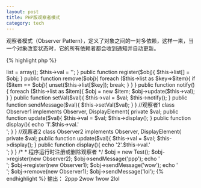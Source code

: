 ```yaml
---
layout: post
title: PHP版观察者模式
category: tech
---
```

观察者模式（Observer Pattern），定义了对象之间的一对多依赖，这样一来，当一个对象改变状态时，它的所有依赖者都会收到通知并自动更新。

{% highlight php %}
<?php
/*
 * 观察者模式
 * 定义了对象之间的一对多依赖，这样一来，
 * 当一个对象改变状态时，
 * 它的所有依赖者都会收到通知并自动更新。
 */

//主题
interface Subject{
	//注册
	public function register($obj);
	//删除
	public function remove($obj);
	//通知
	public function notify();
}

//观察者
interface Observer{
	//更新
	public function update($val);
}

//显示
interface DisplayElement{
	public function display();
}

class Test implements Subject{
	private $list;
	private $val;

	public function __construct(){
		$this->list = array();
		$this->val = '';
	}

	public function register($obj){
		$this->list[] = $obj;
	}

	public function remove($obj){
		foreach ($this->list as $key=>$item){
			if ($item == $obj){
				unset($this->list[$key]);
				break;
			}
		}	
	}

	public function notify(){
		foreach ($this->list as $item){
			$obj = new $item;
			$obj->update($this->val);
		}
	}

	public function setVal($val){
		$this->val = $val;
		$this->notify();
	}

	public function sendMessage($val){
		$this->setVal($val);
	}
}

//观察者1
class Observer1 implements Observer, DisplayElement{
	private $val;

	public function update($val){
		$this->val = $val;
		$this->display();
	}

	public function display(){
		echo '1'.$this->val.'<br />';
	}
}

//观察者2
class Observer2 implements Observer, DisplayElement{
	private $val;

	public function update($val){
		$this->val = $val;
		$this->display();
	}

	public function display(){
		echo '2'.$this->val.'<br />';
	}
}

/*
 * 程序运行时注册或删除观察者
 */
$obj = new Test();
$obj->register(new Observer2);
$obj->sendMessage('ppp');
echo '<br />';
$obj->register(new Observer1);
$obj->sendMessage('wow');
echo '<br />';
$obj->remove(new Observer1);
$obj->sendMessage('lol');
{% endhighlight %}

输出：  
2ppp  

2wow  
1wow  

2lol  
